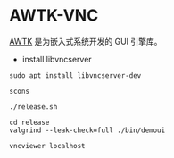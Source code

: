 # AWTK-VNC

[AWTK](https://github.com/zlgopen/awtk) 是为嵌入式系统开发的 GUI 引擎库。


* install libvncserver

```
sudo apt install libvncserver-dev
```

```
scons
```

```
./release.sh
```

```
cd release
valgrind --leak-check=full ./bin/demoui
```

```
vncviewer localhost
```

